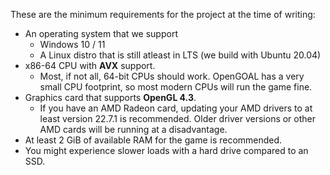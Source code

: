 These are the minimum requirements for the project at the time of writing:

- An operating system that we support
  - Windows 10 / 11
  - A Linux distro that is still atleast in LTS (we build with Ubuntu 20.04)
- x86-64 CPU with **AVX** support.
  - Most, if not all, 64-bit CPUs should work. OpenGOAL has a very small CPU footprint, so most modern CPUs will run the game fine.
- Graphics card that supports **OpenGL 4.3**.
  - If you have an AMD Radeon card, updating your AMD drivers to at least version 22.7.1 is recommended. Older driver versions or other AMD cards will be running at a disadvantage.
- At least 2 GiB of available RAM for the game is recommended.
- You might experience slower loads with a hard drive compared to an SSD.